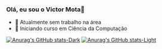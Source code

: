 ### Olá, eu sou o Victor Mota👋


- 🔭 Atualmente sem trabalho na área
- 🌱 Iniciando curso em Ciência da Computação





[![Anurag's GitHub stats-Dark](https://github-readme-stats.vercel.app/api?username=VictorMota0101&show_icons=true&theme=dark#gh-dark-mode-only)](https://github.com/anuraghazra/github-readme-stats#gh-dark-mode-only)
[![Anurag's GitHub stats-Light](https://github-readme-stats.vercel.app/api?username=VictorMota0101&show_icons=true&theme=default#gh-light-mode-only)](https://github.com/anuraghazra/github-readme-stats#gh-light-mode-only)
